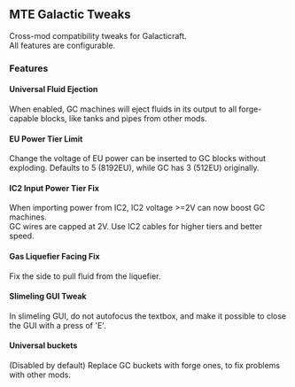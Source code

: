 ## MTE Galactic Tweaks
Cross-mod compatibility tweaks for Galacticraft.  
All features are configurable.  
### Features
#### Universal Fluid Ejection
When enabled, GC machines will eject fluids in its output to all forge-capable blocks, like tanks and pipes from other mods.  
#### EU Power Tier Limit
Change the voltage of EU power can be inserted to GC blocks without exploding. Defaults to 5 (8192EU), while GC has 3 (512EU) originally.
#### IC2 Input Power Tier Fix
When importing power from IC2, IC2 voltage >=2V can now boost GC machines.  
GC wires are capped at 2V. Use IC2 cables for higher tiers and better speed.  
#### Gas Liquefier Facing Fix
Fix the side to pull fluid from the liquefier.  
#### Slimeling GUI Tweak
In slimeling GUI, do not autofocus the textbox, and make it possible to close the GUI with a press of 'E'.  
#### Universal buckets
(Disabled by default) Replace GC buckets with forge ones, to fix problems with other mods.  